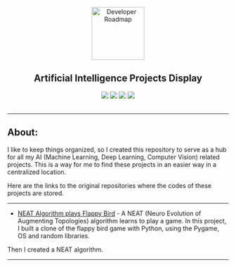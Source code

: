 <p align="center">
  <a href="https://github.com/marcoshsq/Artificial_Intelligence_Projects">
    <img src="https://www.pngkey.com/png/full/96-967444_download-the-presentation-artificial-intelligence-ai-icon-png.png" alt="Developer Roadmap" width="120" height="120">
  </a>
</p>
  <h2 align="center">Artificial Intelligence Projects Display</h2>
 <div align="center"> 
  <a href="https://twitter.com/marcoshsq" target="_blank"><img src="https://img.shields.io/badge/Twitter-1DA1F2?style=for-the-badge&logo=twitter&logoColor=white" target="_blank"></a>
  <a href="https://www.linkedin.com/in/marcoshsq/" target="_blank"><img src="https://img.shields.io/badge/-LinkedIn-%230077B5?style=for-the-badge&logo=linkedin&logoColor=white" target="_blank"></a> 
  <a href="https://medium.com/@marcoshsq" target="_blank"><img src="https://img.shields.io/badge/Medium-12100E?style=for-the-badge&logo=medium&logoColor=white" target="_blank"></a> 
  <a href="https://www.kaggle.com/marcoshsq" target="_blank"><img src="https://img.shields.io/badge/Kaggle-20BEFF?style=for-the-badge&logo=Kaggle&logoColor=white" target="_blank"></a>
</div>
<br>

---


## About:

I like to keep things organized, so I created this repository to serve as a hub for all my AI (Machine Learning, Deep Learning, Computer Vision) related projects. This is a way for me to find these projects in an easier way in a centralized location.

Here are the links to the original repositories where the codes of these projects are stored.

---

- [NEAT Algorithm plays Flappy Bird]() - A NEAT (Neuro Evolution of Augmenting Topologies) algorithm learns to play a game. In this project, I built a clone of the flappy bird game with Python, using the Pygame, OS and random libraries.

Then I created a NEAT algorithm.

---

